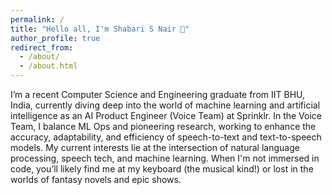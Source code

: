 ```yaml
---
permalink: /
title: "Hello all, I'm Shabari S Nair 👋"
author_profile: true
redirect_from: 
  - /about/
  - /about.html
---
```

<!-- 
## A bit about myself  🧑🏻‍💻
- 🔭 I recently graduated with a BTech in Computer Science and Engineering from Indian Institute of Technology BHU, India
- ⚡ My interests include Deep Learning, NLP (LLMs), Voice AI systems, Vision Models, and large scale Machine Learning Systems
- 🌲 I am currently working as an AI Product Engineer in the Voice Team at Sprinklr where I engage in both ML Ops and research into the accuracy, generalization, and optimization of speech-to-text and text-to-speech models.
- 🌏 I am experienced in frameworks like Pytorch, as well as microservice management tech like Kubernetes and Docker, having worked on numerous projects to build and deploy scalable and highly optimized AI based solutions for solving real-life problems, especially those in the CXM domain.
- 🌱 I am a quick learner and am always on the lookout for new things to explore in the field of AI/ML, computer science and mathematics.
- 😄 In my free time you can find me at my keyboard (the instrument) or glued to fantasy novels and shows. -->

I’m a recent Computer Science and Engineering graduate from IIT BHU, India, currently diving deep into the world of machine learning and artificial intelligence as an AI Product Engineer (Voice Team) at Sprinklr. In the Voice Team, I balance ML Ops and pioneering research, working to enhance the accuracy, adaptability, and efficiency of speech-to-text and text-to-speech models. My current interests lie at the intersection of natural language processing, speech tech, and machine learning. When I'm not immersed in code, you’ll likely find me at my keyboard (the musical kind!) or lost in the worlds of fantasy novels and epic shows.